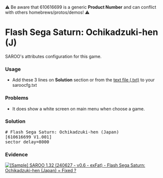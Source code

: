 :warning: Be aware that 610616699 is a generic **Product Number** and can conflict with others homebrews/protos/demos! :warning:

# Flash Sega Saturn: Ochikadzuki-hen (J)

SAROO's attributes configuration for this game.

### Usage

- Add these 3 lines on **Solution** section or from the [text file (.txt)](./config.txt) to your saroocfg.txt

### Problems

- It does show a white screen on main menu when choose a game.

### Solution

<pre># Flash Sega Saturn: Ochikadzuki-hen (Japan)
[610616699 V1.001]
sector_delay=8000</pre>

### Evidence

[![[Sample] SAROO 1.32 (240627 - v0.6 - exFat) - Flash Sega Saturn: Ochikadzuki-hen (Japan) = Fixed ?](https://img.youtube.com/vi/xWpbi6N41E4/0.jpg)](https://youtu.be/xWpbi6N41E4)
